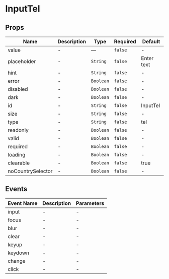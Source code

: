 # InputTel

## Props

<!-- @vuese:InputTel:props:start -->

| Name              | Description | Type      | Required | Default    |
| ----------------- | ----------- | --------- | -------- | ---------- |
| value             | -           | —         | `false`  | -          |
| placeholder       | -           | `String`  | `false`  | Enter text |
| hint              | -           | `String`  | `false`  | -          |
| error             | -           | `Boolean` | `false`  | -          |
| disabled          | -           | `Boolean` | `false`  | -          |
| dark              | -           | `Boolean` | `false`  | -          |
| id                | -           | `String`  | `false`  | InputTel   |
| size              | -           | `String`  | `false`  | -          |
| type              | -           | `String`  | `false`  | tel        |
| readonly          | -           | `Boolean` | `false`  | -          |
| valid             | -           | `Boolean` | `false`  | -          |
| required          | -           | `Boolean` | `false`  | -          |
| loading           | -           | `Boolean` | `false`  | -          |
| clearable         | -           | `Boolean` | `false`  | true       |
| noCountrySelector | -           | `Boolean` | `false`  | -          |

<!-- @vuese:InputTel:props:end -->

## Events

<!-- @vuese:InputTel:events:start -->

| Event Name | Description | Parameters |
| ---------- | ----------- | ---------- |
| input      | -           | -          |
| focus      | -           | -          |
| blur       | -           | -          |
| clear      | -           | -          |
| keyup      | -           | -          |
| keydown    | -           | -          |
| change     | -           | -          |
| click      | -           | -          |

<!-- @vuese:InputTel:events:end -->
